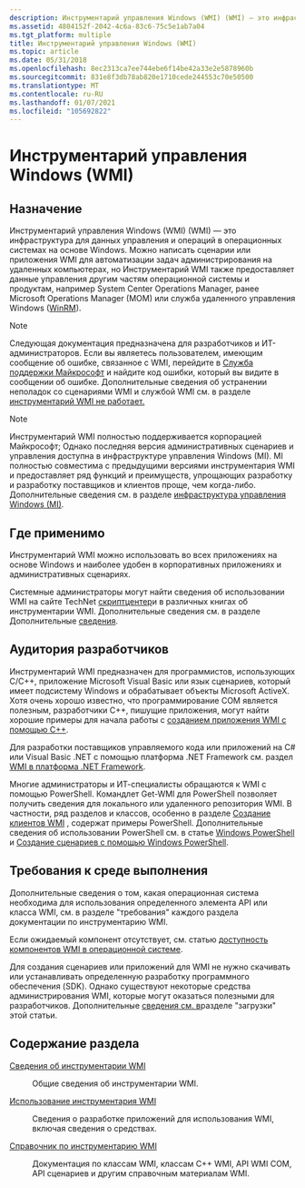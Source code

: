 ```yaml
---
description: Инструментарий управления Windows (WMI) (WMI) — это инфраструктура для данных управления и операций в операционных системах на основе Windows.
ms.assetid: 4804152f-2042-4c6a-83c6-75c5e1ab7a04
ms.tgt_platform: multiple
title: Инструментарий управления Windows (WMI)
ms.topic: article
ms.date: 05/31/2018
ms.openlocfilehash: 8ec2313ca7ee744ebe6f14be42a33e2e5878960b
ms.sourcegitcommit: 831e8f3db78ab820e1710cede244553c70e50500
ms.translationtype: MT
ms.contentlocale: ru-RU
ms.lasthandoff: 01/07/2021
ms.locfileid: "105692822"
---
```

# <a name="windows-management-instrumentation"></a>Инструментарий управления Windows (WMI)

## <a name="purpose"></a>Назначение

Инструментарий управления Windows (WMI) (WMI) — это инфраструктура для данных управления и операций в операционных системах на основе Windows. Можно написать сценарии или приложения WMI для автоматизации задач администрирования на удаленных компьютерах, но Инструментарий WMI также предоставляет данные управления другим частям операционной системы и продуктам, например System Center Operations Manager, ранее Microsoft Operations Manager (MOM) или служба удаленного управления Windows ([WinRM](/windows/desktop/WinRM/portal)).

> [!Note]  
> Следующая документация предназначена для разработчиков и ИТ-администраторов. Если вы являетесь пользователем, имеющим сообщение об ошибке, связанное с WMI, перейдите в [Служба поддержки Майкрософт](https://support.microsoft.com/) и найдите код ошибки, который вы видите в сообщении об ошибке. Дополнительные сведения об устранении неполадок со сценариями WMI и службой WMI см. в разделе [инструментарий WMI не работает.](/previous-versions/tn-archive/ff406382(v=msdn.10))

 

> [!Note]  
> Инструментарий WMI полностью поддерживается корпорацией Майкрософт; Однако последняя версия административных сценариев и управления доступна в инфраструктуре управления Windows (MI). MI полностью совместима с предыдущими версиями инструментария WMI и предоставляет ряд функций и преимуществ, упрощающих разработку и разработку поставщиков и клиентов проще, чем когда-либо. Дополнительные сведения см. в разделе [инфраструктура управления Windows (MI)](/previous-versions/windows/desktop/wmi_v2/windows-management-infrastructure).

 

## <a name="where-applicable"></a>Где применимо

Инструментарий WMI можно использовать во всех приложениях на основе Windows и наиболее удобен в корпоративных приложениях и административных сценариях.

Системные администраторы могут найти сведения об использовании WMI на сайте TechNet [скриптцентер](https://www.microsoft.com/technet/scriptcenter/default.mspx)и в различных книгах об инструментарии WMI. Дополнительные сведения см. в разделе Дополнительные [сведения](further-information.md).

## <a name="developer-audience"></a>Аудитория разработчиков

Инструментарий WMI предназначен для программистов, использующих C/C++, приложение Microsoft Visual Basic или язык сценариев, который имеет подсистему Windows и обрабатывает объекты Microsoft ActiveX. Хотя очень хорошо известно, что программирование COM является полезным, разработчики C++, пишущие приложения, могут найти хорошие примеры для начала работы с [созданием приложения WMI с помощью C++](creating-a-wmi-application-using-c-.md).

Для разработки поставщиков управляемого кода или приложений на C# или Visual Basic .NET с помощью платформа .NET Framework см. раздел [WMI в платформа .NET Framework](/previous-versions/dotnet/netframework-1.1/aa720264(v=vs.71)).

Многие администраторы и ИТ-специалисты обращаются к WMI с помощью PowerShell. Командлет Get-WMI для PowerShell позволяет получить сведения для локального или удаленного репозитория WMI. В частности, ряд разделов и классов, особенно в разделе [Создание клиентов WMI](creating-wmi-clients.md) , содержат примеры PowerShell. Дополнительные сведения об использовании PowerShell см. в статье [Windows PowerShell](https://msdn.microsoft.com/library/dd835506.aspx) и [Создание сценариев с помощью Windows PowerShell](https://technet.microsoft.com/library/bb978526.aspx).

## <a name="run-time-requirements"></a>Требования к среде выполнения

Дополнительные сведения о том, какая операционная система необходима для использования определенного элемента API или класса WMI, см. в разделе "требования" каждого раздела документации по инструментарию WMI.

Если ожидаемый компонент отсутствует, см. статью [доступность компонентов WMI в операционной системе](operating-system-availability-of-wmi-components.md).

Для создания сценариев или приложений для WMI не нужно скачивать или устанавливать определенную разработку программного обеспечения (SDK). Однако существуют некоторые средства администрирования WMI, которые могут оказаться полезными для разработчиков. Дополнительные [сведения см. в](further-information.md)разделе "загрузки" этой статьи.

## <a name="in-this-section"></a>Содержание раздела

<dl> <dt>

[Сведения об инструментарии WMI](about-wmi.md)
</dt> <dd>

Общие сведения об инструментарии WMI.

</dd> <dt>

[Использование инструментария WMI](using-wmi.md)
</dt> <dd>

Сведения о разработке приложений для использования WMI, включая сведения о средствах.

</dd> <dt>

[Справочник по инструментарию WMI](wmi-reference.md)
</dt> <dd>

Документация по классам WMI, классам C++ WMI, API WMI COM, API сценариев и другим справочным материалам WMI.

</dd> </dl>

 

 
